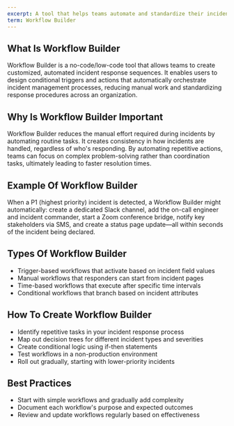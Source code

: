 ```yaml
---
excerpt: A tool that helps teams automate and standardize their incident management processes.
term: Workflow Builder
---
```

## What Is Workflow Builder

Workflow Builder is a no-code/low-code tool that allows teams to create customized, automated incident response sequences. It enables users to design conditional triggers and actions that automatically orchestrate incident management processes, reducing manual work and standardizing response procedures across an organization.

## Why Is Workflow Builder Important

Workflow Builder reduces the manual effort required during incidents by automating routine tasks. It creates consistency in how incidents are handled, regardless of who's responding. By automating repetitive actions, teams can focus on complex problem-solving rather than coordination tasks, ultimately leading to faster resolution times.

## Example Of Workflow Builder

When a P1 (highest priority) incident is detected, a Workflow Builder might automatically: create a dedicated Slack channel, add the on-call engineer and incident commander, start a Zoom conference bridge, notify key stakeholders via SMS, and create a status page update—all within seconds of the incident being declared.

## Types Of Workflow Builder

- Trigger-based workflows that activate based on incident field values
- Manual workflows that responders can start from incident pages
- Time-based workflows that execute after specific time intervals
- Conditional workflows that branch based on incident attributes

## How To Create Workflow Builder

- Identify repetitive tasks in your incident response process
- Map out decision trees for different incident types and severities
- Create conditional logic using if-then statements
- Test workflows in a non-production environment
- Roll out gradually, starting with lower-priority incidents

## Best Practices

- Start with simple workflows and gradually add complexity
- Document each workflow's purpose and expected outcomes
- Review and update workflows regularly based on effectiveness